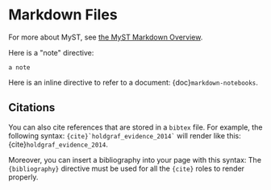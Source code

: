 # Markdown Files

For more about MyST, see [the MyST Markdown Overview](https://jupyterbook.org/content/myst.html).

Here is a "note" directive:

```{note}
a note
```

Here is an inline directive to refer to a document: {doc}`markdown-notebooks`.

## Citations

You can also cite references that are stored in a `bibtex` file. For example,
the following syntax: `` {cite}`holdgraf_evidence_2014` `` will render like
this: {cite}`holdgraf_evidence_2014`.

Moreover, you can insert a bibliography into your page with this syntax:
The `{bibliography}` directive must be used for all the `{cite}` roles to
render properly.

```{bibliography}
```
